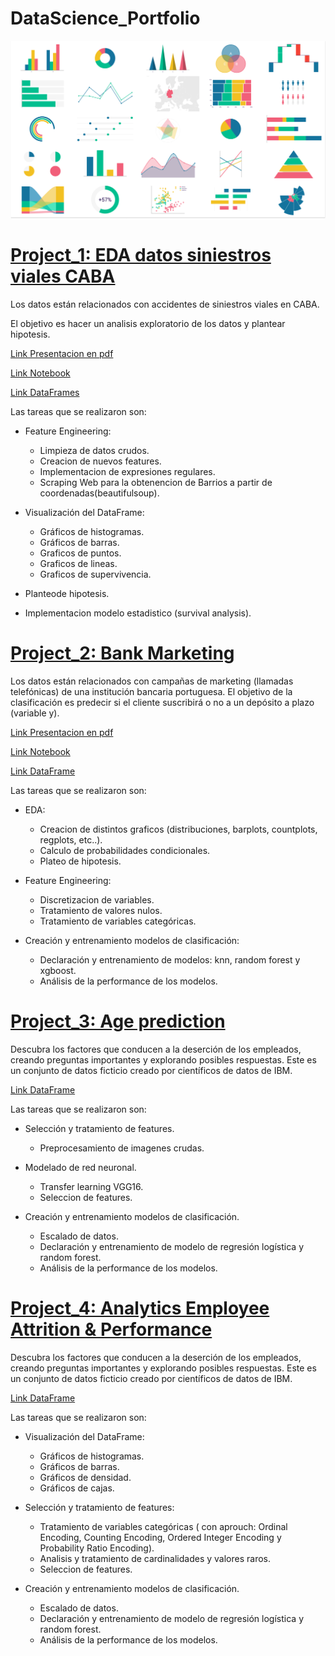 
# DataScience_Portfolio

![](datavizpreviewimage2.png)

# [Project_1: EDA datos siniestros viales CABA](https://github.com/Lapantufla/Data_Analysis/tree/CABA_Accident_EDA_project)

Los datos están relacionados con accidentes de siniestros viales en CABA. 

El objetivo es hacer un analisis exploratorio de los datos y plantear hipotesis.

[Link Presentacion en pdf](https://github.com/Lapantufla/Data_Analysis/blob/CABA_Accident_EDA_project/EDA%20Homicidios%20y%20accidentes%20viales.pdf)

[Link Notebook](https://github.com/Lapantufla/Data_Analysis/blob/CABA_Accident_EDA_project/homicidios_%26_accidentes%20(1).ipynb)

[Link DataFrames](https://data.buenosaires.gob.ar/dataset/victimas-siniestros-viales)

Las tareas que se realizaron son: 

* Feature Engineering:
  * Limpieza de datos crudos.
  * Creacion de nuevos features.
  * Implementacion de expresiones regulares. 
  * Scraping Web para la obtenencion de Barrios a partir de coordenadas(beautifulsoup).
    
* Visualización del DataFrame: 
  * Gráficos de histogramas.
  * Gráficos de barras.
  * Graficos de puntos.
  * Graficos de lineas.
  * Graficos de supervivencia.

* Planteode hipotesis.

* Implementacion modelo estadistico (survival analysis).



# [Project_2: Bank Marketing](https://github.com/Lapantufla/Data_Analysis/blob/BankMarketing_project/BankMarketing_project2_0.ipynb)

Los datos están relacionados con campañas de marketing (llamadas telefónicas) de una institución bancaria portuguesa. 
El objetivo de la clasificación es predecir si el cliente suscribirá o no a un depósito a plazo (variable y).

[Link Presentacion en pdf](https://github.com/Lapantufla/Data_Analysis/blob/BankMarketing_project/Bank%20Marketing%20presentacion.pdf)

[Link Notebook](https://github.com/Lapantufla/Data_Analysis/blob/BankMarketing_project/BankMarketing_project2_0.ipynb)

[Link DataFrame](https://www.kaggle.com/datasets/henriqueyamahata/bank-marketing?datasetId=30368&sortBy=voteCount)

Las tareas que se realizaron son: 

* EDA: 
  * Creacion de distintos graficos (distribuciones, barplots, countplots, regplots, etc..).
  * Calculo de probabilidades condicionales.
  * Plateo de hipotesis.

* Feature Engineering:
  * Discretizacion de variables.
  * Tratamiento de valores nulos.
  * Tratamiento de variables categóricas.
 
* Creación y entrenamiento modelos de clasificación:
  * Declaración y entrenamiento de modelos: knn, random forest y xgboost.
  * Análisis de la performance de los modelos.


# [Project_3: Age prediction](https://github.com/Lapantufla/ComputerVision/blob/AgePrediction/age_prediction.ipynb)

Descubra los factores que conducen a la deserción de los empleados, creando preguntas importantes y explorando posibles respuestas. 
Este es un conjunto de datos ficticio creado por científicos de datos de IBM.

[Link DataFrame](https://www.kaggle.com/datasets/pavansubhasht/ibm-hr-analytics-attrition-dataset?datasetId=1067&sortBy=voteCount)

Las tareas que se realizaron son: 
 
* Selección y tratamiento de features.
  * Preprocesamiento de imagenes crudas.

* Modelado de red neuronal.
  * Transfer learning VGG16.
  * Seleccion de features.

* Creación y entrenamiento modelos de clasificación.
  * Escalado de datos.
  * Declaración y entrenamiento de modelo de regresión logística y random forest.
  * Análisis de la performance de los modelos.

# [Project_4: Analytics Employee Attrition & Performance](https://github.com/Lapantufla/Data_Analysis/blob/HumanResources_project/HumanResources_project.ipynb)

Descubra los factores que conducen a la deserción de los empleados, creando preguntas importantes y explorando posibles respuestas. 
Este es un conjunto de datos ficticio creado por científicos de datos de IBM.

[Link DataFrame](https://www.kaggle.com/datasets/pavansubhasht/ibm-hr-analytics-attrition-dataset?datasetId=1067&sortBy=voteCount)

Las tareas que se realizaron son: 

* Visualización del DataFrame: 
  * Gráficos de histogramas.
  * Gráficos de barras.
  * Gráficos de densidad.
  * Gráficos de cajas.
 
* Selección y tratamiento de features:
  * Tratamiento de variables categóricas ( con aprouch: Ordinal Encoding, Counting Encoding, Ordered Integer Encoding y Probability Ratio Encoding).
  * Analisis y tratamiento de cardinalidades y valores raros.
  * Seleccion de features.

* Creación y entrenamiento modelos de clasificación.
  * Escalado de datos.
  * Declaración y entrenamiento de modelo de regresión logística y random forest.
  * Análisis de la performance de los modelos.
